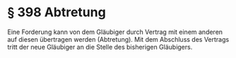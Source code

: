# § 398 Abtretung
Eine Forderung kann von dem Gläubiger durch Vertrag mit einem anderen auf diesen übertragen werden (Abtretung). Mit dem Abschluss des Vertrags tritt der neue Gläubiger an die Stelle des bisherigen Gläubigers.